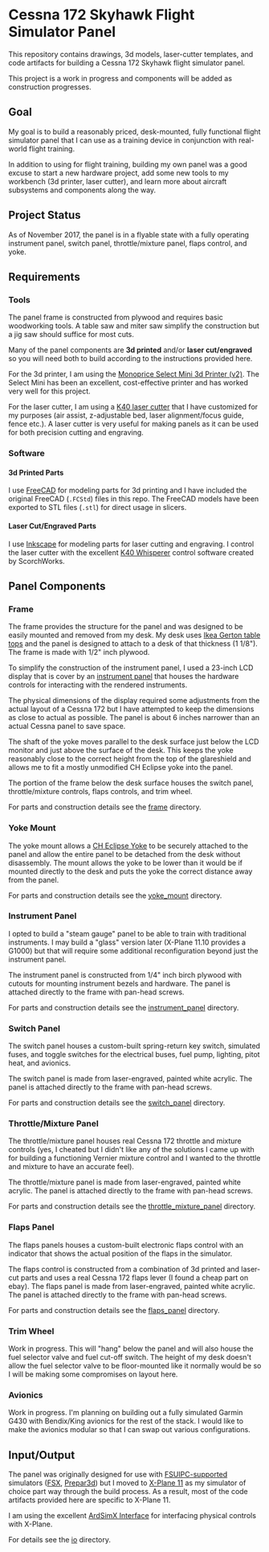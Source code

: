 # Cessna 172 Skyhawk Flight Simulator Panel
This repository contains drawings, 3d models, laser-cutter templates, and code artifacts for building a Cessna 172 Skyhawk flight simulator panel.

This project is a work in progress and components will be added as construction progresses.

## Goal

My goal is to build a reasonably priced, desk-mounted, fully functional flight simulator panel that I can use as a training device in conjunction with real-world flight training.

In addition to using for flight training, building my own panel was a good excuse to start a new hardware project, add some new tools to my workbench (3d printer, laser cutter), and learn more about aircraft subsystems and components along the way.

## Project Status

As of November 2017, the panel is in a flyable state with a fully operating instrument panel, switch panel, throttle/mixture panel, flaps control, and yoke.

## Requirements

### Tools

The panel frame is constructed from plywood and requires basic woodworking tools. A table saw and miter saw simplify the construction but a jig saw should suffice for most cuts.

Many of the panel components are **3d printed** and/or **laser cut/engraved** so you will need both to build according to the instructions provided here.

For the 3d printer, I am using the [Monoprice Select Mini 3d Printer (v2)](https://www.monoprice.com/product?p_id=21711). The Select Mini has been an excellent, cost-effective printer and has worked very well for this project.

For the laser cutter, I am using a [K40 laser cutter](https://www.reddit.com/r/lasercutting/wiki/k40) that I have customized for my purposes (air assist, z-adjustable bed, laser alignment/focus guide, fence etc.). A laser cutter is very useful for making panels as it can be used for both precision cutting and engraving. 

### Software

#### 3d Printed Parts

I use [FreeCAD](https://www.freecadweb.org/) for modeling parts for 3d printing and I have included the original FreeCAD (`.FCStd`) files in this repo. The FreeCAD models have been exported to STL files (`.stl`) for direct usage in slicers.

#### Laser Cut/Engraved Parts

I use [Inkscape](https://inkscape.org/en/) for modeling parts for laser cutting and engraving. I control the laser cutter with the excellent [K40 Whisperer](http://www.scorchworks.com/K40whisperer/k40whisperer.html) control software created by ScorchWorks.

## Panel Components 

### Frame

The frame provides the structure for the panel and was designed to be easily mounted and removed from my desk. My desk uses [Ikea Gerton table tops](http://www.ikea.com/us/en/catalog/products/50106773/) and the panel is designed to attach to a desk of that thickness (1 1/8"). The frame is made with 1/2" inch plywood.

To simplify the construction of the instrument panel, I used a 23-inch LCD display that is cover by an [instrument panel](#instrument_panel) that houses the hardware controls for interacting with the rendered instruments.

The physical dimensions of the display required some adjustments from the actual layout of a Cessna 172  but I have attempted to keep the dimensions as close to actual as possible. The panel is about 6 inches narrower than an actual Cessna panel to save space.

The shaft of the yoke moves parallel to the desk surface just below the LCD monitor and just above the surface of the desk. This keeps the yoke reasonably close to the correct height from the top of the glareshield and allows me to fit a mostly unmodified CH Eclipse yoke into the panel.

The portion of the frame below the desk surface houses the switch panel, throttle/mixture controls, flaps controls, and trim wheel.

For parts and construction details see the [frame](./frame) directory.

### Yoke Mount

The yoke mount allows a [CH Eclipse Yoke](http://www.chproducts.com/Eclipse-Yoke-v13-d-717.html) to be securely attached to the panel and allow the entire panel to be detached from the desk without disassembly. The mount allows the yoke to be lower than it would be if mounted directly to the desk and puts the yoke the correct distance away from the panel.

For parts and construction details see the [yoke_mount](./yoke_mount) directory.

### Instrument Panel

I opted to build a "steam gauge" panel to be able to train with traditional instruments. I may build a "glass" version later (X-Plane 11.10 provides a G1000) but that will require some additional reconfiguration beyond just the instrument panel.

The instrument panel is constructed from 1/4" inch birch plywood with cutouts for mounting instrument bezels and hardware. The panel is attached directly to the frame with pan-head screws.

For parts and construction details see the [instrument_panel](./instrument_panel) directory.

### Switch Panel

The switch panel houses a custom-built spring-return key switch, simulated fuses, and toggle switches for the electrical buses, fuel pump, lighting, pitot heat, and avionics. 

The switch panel is made from laser-engraved, painted white acrylic. The panel is attached directly to the frame with pan-head screws.

For parts and construction details see the [switch_panel](./switch_panel) directory.

### Throttle/Mixture Panel

The throttle/mixture panel houses real Cessna 172 throttle and mixture controls (yes, I cheated but I didn't like any of the solutions I came up with for building a functioning Vernier mixture control and I wanted to the throttle and mixture to have an accurate feel).

The throttle/mixture panel is made from laser-engraved, painted white acrylic. The panel is attached directly to the frame with pan-head screws.

For parts and construction details see the [throttle_mixture_panel](./throttle_mixture_panel) directory.

### Flaps Panel

The flaps panels houses a custom-built electronic flaps control with an indicator that shows the actual position of the flaps in the simulator.

The flaps control is constructed from a combination of 3d printed and laser-cut parts and uses a real Cessna 172 flaps lever (I found a cheap part on ebay). The flaps panel is made from laser-engraved, painted white acrylic. The panel is attached directly to the frame with pan-head screws.

For parts and construction details see the [flaps_panel](./flaps_panel) directory.

### Trim Wheel

Work in progress. This will "hang" below the panel and will also house the fuel selector valve and fuel cut-off switch. The height of my desk doesn't allow the fuel selector valve to be floor-mounted like it normally would be so I will be making some compromises on layout here.

### Avionics

Work in progress. I'm planning on building out a fully simulated Garmin G430 with Bendix/King avionics for the rest of the stack. I would like to make the avionics modular so that I can swap out various configurations.

## Input/Output

The panel was originally designed for use with [FSUIPC-supported](http://www.schiratti.com/dowson.html) simulators ([FSX](http://store.steampowered.com/app/314160/Microsoft_Flight_Simulator_X_Steam_Edition/), [Prepar3d](https://www.prepar3d.com/)) but I moved to [X-Plane 11](http://www.schiratti.com/dowson.html) as my simulator of choice part way through the build process. As a result, most of the code artifacts provided here are specific to X-Plane 11.

I am using the excellent [ArdSimX Interface](http://simvim.com/ardsimx/) for interfacing physical controls with X-Plane. 

For details see the [io](./io) directory.